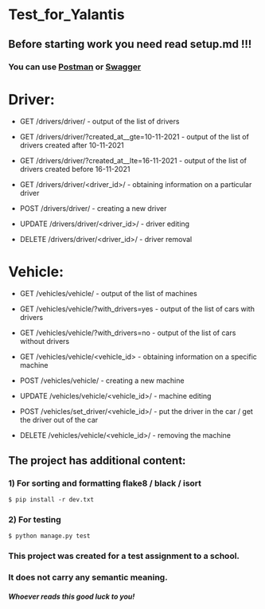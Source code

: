 # Test_for_Yalantis
## Before starting work you need read setup.md !!!
### You can use [Postman](https://www.postman.com/) or [Swagger](http://127.0.0.1:8000/swagger/)
# Driver:

+ GET /drivers/driver/ - output of the list of drivers
+ GET /drivers/driver/?created_at__gte=10-11-2021 - output of the list of drivers created after 10-11-2021
+ GET /drivers/driver/?created_at__lte=16-11-2021 - output of the list of drivers created before 16-11-2021

+ GET /drivers/driver/<driver_id>/ - obtaining information on a particular driver
+ POST /drivers/driver/ - creating a new driver
+ UPDATE /drivers/driver/<driver_id>/ - driver editing
+ DELETE /drivers/driver/<driver_id>/ - driver removal

# Vehicle:

+ GET /vehicles/vehicle/ - output of the list of machines
+ GET /vehicles/vehicle/?with_drivers=yes - output of the list of cars with drivers
+ GET /vehicles/vehicle/?with_drivers=no - output of the list of cars without drivers

+ GET /vehicles/vehicle/<vehicle_id> - obtaining information on a specific machine
+ POST /vehicles/vehicle/ - creating a new machine
+ UPDATE /vehicles/vehicle/<vehicle_id>/ - machine editing
+ POST /vehicles/set_driver/<vehicle_id>/ - put the driver in the car / get the driver out of the car  
+ DELETE /vehicles/vehicle/<vehicle_id>/ - removing the machine

## The project has additional content:
### 1) For sorting and formatting flake8 / black / isort
```
$ pip install -r dev.txt
```
### 2) For testing
```
$ python manage.py test
```
### This project was created for a test assignment to a school. 
### It does not carry any semantic meaning. 
##### Whoever reads this good luck to you!